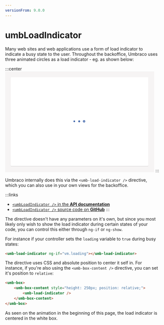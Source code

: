 ```yaml
---
versionFrom: 9.0.0
---
```


# umbLoadIndicator

Many web sites and web applications use a form of load indicator to indicate a busy state to the user. Throughout the backoffice, Umbraco uses three animated circles as a load indicator - eg. as shown below:

:::center
![Example of the load indicator](images/umbLoadIndicator.gif)
:::

Umbraco internally does this via the `<umb-load-indicator />` directive, which you can also use in your own views for the backoffice.

:::links

- [`<umbLoadIndicator />` in the **API documentation**](https://apidocs.umbraco.com/v9/ui/#/api/umbraco.directives.directive:umbLoadIndicator)
- [`<umbLoadIndicator />` source code on **GitHub**](https://github.com/umbraco/Umbraco-CMS/blob/v8/contrib/src/Umbraco.Web.UI.Client/src/common/directives/components/umbloadindicator.directive.js)
:::

The directive doesn't have any parameters on it's own, but since you most likely only wish to show the load indicator during certain states of your code, you can control this  either through `ng-if` or `ng-show`.

For instance if your controller sets the `loading` variable to `true` during busy states:

```html
<umb-load-indicator ng-if="vm.loading"></umb-load-indicator>
````

The directive uses CSS and absolute position to center it self in. For instance, if you're also using the `<umb-box-content />` directive, you can set it's position to `relative`:

```html
<umb-box>
    <umb-box-content style="height: 250px; position: relative;">
        <umb-load-indicator />
    </umb-box-content>
</umb-box>
```

As seen on the animation in the beginning of this page, the load indicator is centered in the white box.
